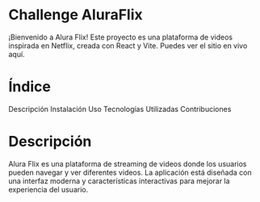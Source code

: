 # Challenge AluraFlix

¡Bienvenido a Alura Flix! Este proyecto es una plataforma de videos inspirada en Netflix, creada con React y Vite. Puedes ver el sitio en vivo aquí.


# Índice
Descripción
Instalación
Uso
Tecnologías Utilizadas
Contribuciones

# Descripción
Alura Flix es una plataforma de streaming de videos donde los usuarios pueden navegar y ver diferentes videos. La aplicación está diseñada con una interfaz moderna y características interactivas para mejorar la experiencia del usuario.

